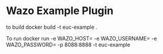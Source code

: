 # Wazo Example Plugin

to build
    docker build -t euc-example .

To run
    docker run -e WAZO_HOST=<wazo host> -e WAZO_USERNAME=<wazo username> -e WAZO_PASSWORD=<wazo password> -p 8088:8888 -t euc-example
